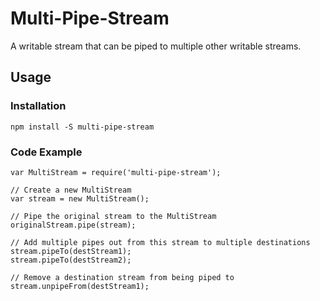 # Multi-Pipe-Stream

A writable stream that can be piped to multiple other writable streams.

## Usage

### Installation

`npm install -S multi-pipe-stream`

### Code Example

```
var MultiStream = require('multi-pipe-stream');

// Create a new MultiStream
var stream = new MultiStream();

// Pipe the original stream to the MultiStream
originalStream.pipe(stream);

// Add multiple pipes out from this stream to multiple destinations
stream.pipeTo(destStream1);
stream.pipeTo(destStream2);

// Remove a destination stream from being piped to
stream.unpipeFrom(destStream1);
```